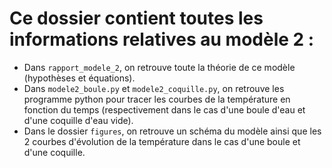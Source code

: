 # Ce dossier contient toutes les informations relatives au modèle 2 :

 - Dans `rapport_modele_2`, on retrouve toute la théorie de ce modèle (hypothèses et équations).
 - Dans `modele2_boule.py` et `modele2_coquille.py`, on retrouve les programme python pour tracer les courbes de la température en fonction du temps (respectivement dans le cas d'une boule d'eau et d'une coquille d'eau vide).
 - Dans le dossier `figures`, on retrouve un schéma du modèle ainsi que les 2 courbes d'évolution de la température dans le cas d'une boule et d'une coquille.
